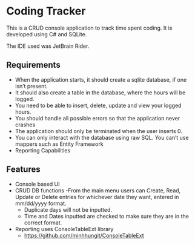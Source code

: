 # Coding Tracker

This is a CRUD console application to track time spent coding. It is developed using C# and SQLite. 

The IDE used was JetBrain Rider.

## Requirements
- When the application starts, it should create a sqlite database, if one isn’t present.
- It should also create a table in the database, where the hours will be logged.
- You need to be able to insert, delete, update and view your logged hours.
- You should handle all possible errors so that the application never crashes
- The application should only be terminated when the user inserts 0.
- You can only interact with the database using raw SQL. You can’t use mappers such as Entity Framework
- Reporting Capabilities

## Features
- Console based UI
- CRUD DB functions
  -From the main menu users can Create, Read, Update or Delete entries for whichever date they want, entered in mm/dd/yyyy format.
  - Duplicate days will not be inputted.
  - Time and Dates inputted are checked to make sure they are in the correct format.
- Reporting uses ConsoleTableExt library 
  - https://github.com/minhhungit/ConsoleTableExt
